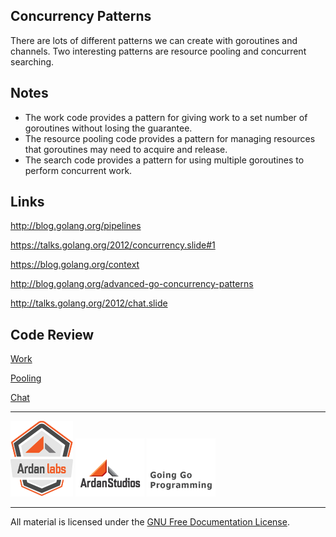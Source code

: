 ## Concurrency Patterns
There are lots of different patterns we can create with goroutines and channels. Two interesting patterns are resource pooling and concurrent searching.

## Notes

* The work code provides a pattern for giving work to a set number of goroutines without losing the guarantee.
* The resource pooling code provides a pattern for managing resources that goroutines may need to acquire and release.
* The search code provides a pattern for using multiple goroutines to perform concurrent work.

## Links

http://blog.golang.org/pipelines

https://talks.golang.org/2012/concurrency.slide#1

https://blog.golang.org/context

http://blog.golang.org/advanced-go-concurrency-patterns

http://talks.golang.org/2012/chat.slide

## Code Review

[Work](work)

[Pooling](pool)

[Chat](chat)

___
[![Ardan Labs](../00-slides/images/ggt_logo.png)](http://www.ardanlabs.com)
[![Ardan Studios](../00-slides/images/ardan_logo.png)](http://www.ardanstudios.com)
[![GoingGo Blog](../00-slides/images/ggb_logo.png)](http://www.goinggo.net)
___
All material is licensed under the [GNU Free Documentation License](https://github.com/ArdanStudios/gotraining/blob/master/LICENSE).
